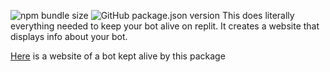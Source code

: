 ![npm bundle size](https://img.shields.io/bundlephobia/minzip/replit-dis-uniter) ![GitHub package.json version](https://img.shields.io/github/package-json/v/noneofyourbusiness1415252/dis-uniter)
This does literally everything needed to keep your bot alive on replit. It creates a website that displays info about your bot.

[Here](https://626110f0-d408-475b-9830-1d15b93582e1.id.repl.co) is a website of a bot kept alive by this package
